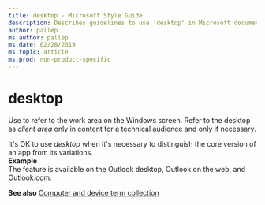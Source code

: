 ```yaml
---
title: desktop - Microsoft Style Guide
description: Describes guidelines to use 'desktop' in Microsoft documents, and provides correct and alternate examples.
author: pallep
ms.author: pallep
ms.date: 02/28/2019
ms.topic: article
ms.prod: non-product-specific
---
```


# desktop

Use to refer to the work area on the Windows screen. Refer to the desktop as *client area* only in content 
for a technical audience and only if necessary.

It's OK to use *desktop* when it's necessary to distinguish the core version of an app from its variations.  
**Example**  
The feature is available on the Outlook desktop, Outlook on the web, and Outlook.com.

**See also** [Computer and device term collection](~/a-z-word-list-term-collections/term-collections/computer-device-terms.md)
